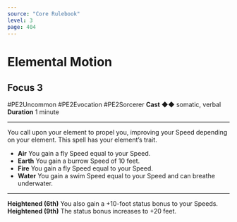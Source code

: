```yaml
---
source: "Core Rulebook"
level: 3
page: 404
---
```


# Elemental Motion
## Focus 3
#PE2Uncommon #PE2Evocation #PE2Sorcerer 
**Cast** ◆◆ somatic, verbal
**Duration** 1 minute

-----
You call upon your element to propel you, improving your Speed depending on your element. This spell has your element’s trait.
- **Air** You gain a fly Speed equal to your Speed.    
- **Earth** You gain a burrow Speed of 10 feet.
- **Fire** You gain a fly Speed equal to your Speed.
- **Water** You gain a swim Speed equal to your Speed and can breathe underwater.  

---
**Heightened (6th)** You also gain a +10-foot status bonus to your Speeds.  
**Heightened (9th)** The status bonus increases to +20 feet.